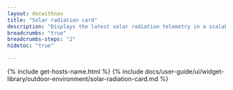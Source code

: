 ```yaml
---
layout: docwithnav
title: "Solar radiation card"
description: "Displays the latest solar radiation telemetry in a scalable rectangle card."
breadcrumbs: "true"
breadcrumbs-steps: "2"
hidetoc: "true"

---
```

{% include get-hosts-name.html %}
{% include docs/user-guide/ui/widget-library/outdoor-environment/solar-radiation-card.md %}
